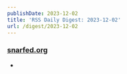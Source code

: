 ```yaml
---
publishDate: 2023-12-02
title: 'RSS Daily Digest: 2023-12-02'
url: /digest/2023-12-02
---
```


### [snarfed.org](https://snarfed.org/)

  * [](https://snarfed.org/2023-12-01_51541)
  

